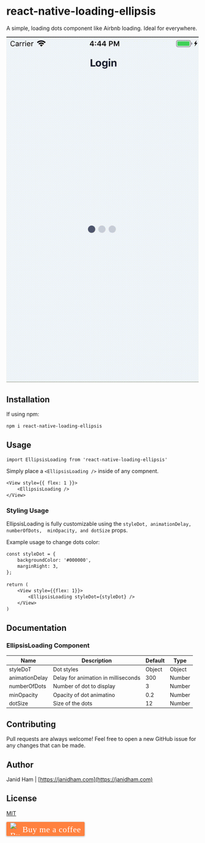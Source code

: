 # react-native-loading-ellipsis

A simple, loading dots component like Airbnb loading. Ideal for everywhere.

![](assets/ellipsis-loading.gif)


## Installation

If using npm:

```
npm i react-native-loading-ellipsis
```

## Usage

```
import EllipsisLoading from 'react-native-loading-ellipsis'
```

Simply place a `<EllipsisLoading />` inside of any compnent.

```
<View style={{ flex: 1 }}>
    <EllipsisLoading />
</View>
```

### Styling Usage
EllipsisLoading is fully customizable using the `styleDot, animationDelay, numberOfDots,  minOpacity, and dotSize` props.

Example usage to change dots color:

```
const styleDot = {
    backgroundColor: '#000000',
    marginRight: 3,
};

return (
    <View style={{flex: 1}}>
        <EllipsisLoading styleDot={styleDot} />
    </View>
)
```

## Documentation

### EllipsisLoading Component
| Name                      | Description                              | Default     | Type   |
|---------------------------|------------------------------------------|-------------|--------|
| styleDoT                  | Dot styles                               | Object      | Object |
| animationDelay            | Delay for animation in milliseconds      | 300         | Number |
| numberOfDots              | Number of dot to display                 | 3           | Number |
| minOpacity                | Opacity of dot animatino                 | 0.2         | Number |
| dotSize                   | Size of the dots                         | 12          | Number |

## Contributing
Pull requests are always welcome! Feel free to open a new GitHub issue for any changes that can be made.

## Author
Janid Ham | [https://janidham.com](https://janidham.com)

## License
[MIT](./LICENSE)

<style>.bmc-button img{width: 27px !important;margin-bottom: 1px !important;box-shadow: none !important;border: none !important;vertical-align: middle !important;}.bmc-button{line-height: 36px !important;height:37px !important;text-decoration: none !important;display:inline-flex !important;color:#ffffff !important;background-color:#FF813F !important;border-radius: 3px !important;border: 1px solid transparent !important;padding: 1px 9px !important;font-size: 22px !important;letter-spacing:0.6px !important;box-shadow: 0px 1px 2px rgba(190, 190, 190, 0.5) !important;-webkit-box-shadow: 0px 1px 2px 2px rgba(190, 190, 190, 0.5) !important;margin: 0 auto !important;font-family:'Cookie', cursive !important;-webkit-box-sizing: border-box !important;box-sizing: border-box !important;-o-transition: 0.3s all linear !important;-webkit-transition: 0.3s all linear !important;-moz-transition: 0.3s all linear !important;-ms-transition: 0.3s all linear !important;transition: 0.3s all linear !important;}.bmc-button:hover, .bmc-button:active, .bmc-button:focus {-webkit-box-shadow: 0px 1px 2px 2px rgba(190, 190, 190, 0.5) !important;text-decoration: none !important;box-shadow: 0px 1px 2px 2px rgba(190, 190, 190, 0.5) !important;opacity: 0.85 !important;color:#ffffff !important;}</style><link href="https://fonts.googleapis.com/css?family=Cookie" rel="stylesheet"><a class="bmc-button" target="_blank" href="https://www.buymeacoffee.com/janidham"><img src="https://bmc-cdn.nyc3.digitaloceanspaces.com/BMC-button-images/BMC-btn-logo.svg" alt="Buy me a coffee"><span style="margin-left:5px">Buy me a coffee</span></a>